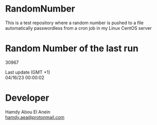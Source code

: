 # RandomNumber    
This is a test repository where a random number is pushed to a file automatically passwordless from a cron job in my Linux CentOS server    
# Random Number of the last run   
30967
      
Last update (GMT +1)    
04/16/23 00:00:02
# Developer    
Hamdy Abou El Anein   
hamdy.aea@protonmail.com

